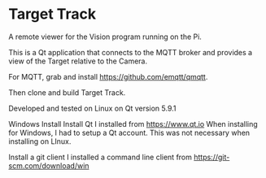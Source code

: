# Target Track
A remote viewer for the Vision program running on the Pi.

This is a Qt application that connects to the MQTT broker and provides a view of the Target relative to the Camera.

For MQTT, grab and install https://github.com/emqtt/qmqtt.

Then clone and build Target Track.

Developed and tested on Linux on Qt version 5.9.1

Windows Install
Install Qt
I installed from https://www.qt.io
When installing for Windows, I had to setup a Qt account.  This was not necessary when installing on LInux.

Install a git client
I installed a command line client from https://git-scm.com/download/win


